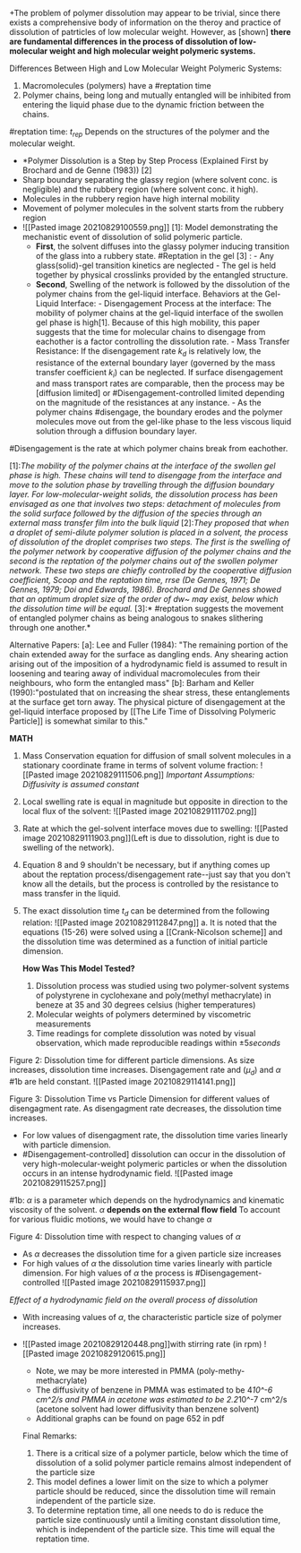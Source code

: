 +The problem of polymer dissolution may appear to be trivial, since there exists a comprehensive body of information on the theroy and practice of dissolution of patrticles of low molecular weight. However, as [shown] **there are fundamental differences in the process of dissolution of low-molecular weight and high molecular weight polymeric systems.**

Differences Between High and Low Molecular Weight Polymeric Systems:
1. Macromolecules (polymers) have a #reptation time
2. Polymer chains, being long and mutually entangled will be inhibited from entering the liquid phase due to the dynamic friction between the chains.

#reptation time: $t_{rep}$ Depends on the structures of the polymer and the molecular weight. 

- *Polymer Dissolution is a Step by Step Process (Explained First by Brochard and de Genne (1983)) [2] 
- Sharp boundary separating the glassy region (where solvent conc. is negligible) and the rubbery region (where solvent conc. it high). 
- Molecules in the rubbery region have high internal mobility
- Movement of polymer molecules in the solvent starts from the rubbery region
- ![[Pasted image 20210829100559.png]] 
[1]: Model demonstrating the mechanistic event of dissolution of solid polymeric particle.
	- **First**, the solvent diffuses into the glassy polymer inducing transition of the glass into a rubbery state. 
			#Reptation in the gel [3] :
			- Any glass(solid)-gel transition kinetics are neglected
			- The gel is held together by physical crosslinks provided by the entangled structure.
	- **Second**, Swelling of the network is followed by the dissolution of the polymer chains from the gel-liquid interface. 
			Behaviors at the Gel-Liquid Interface: 
			- Disengagement Process at the interface: The mobility of polymer chains at the gel-liquid interface of the swollen gel phase is high[1]. Because of this high mobility, this paper suggests that the time for molecular chains to disengage from eachother is a factor controlling the dissolution rate.
			- Mass Transfer Resistance: If the disengagement rate $k_d$ is relatively low, the resistance of the external boundary layer (governed by the mass transfer coefficient $k_i$) can be neglected. If surface disengagement and mass transport rates are comparable, then the process may be [diffusion limited] or #Disengagement-controlled  limited depending on the magnitude of the resistances at any instance. 
			- As the polymer chains #disengage, the boundary erodes and the polymer molecules move out from the gel-like phase to the less viscous liquid solution through a diffusion boundary layer.

#Disengagement is the rate at which polymer chains break from eachother.

[1]:*The mobility of the polymer chains at the interface of the swollen gel phase is high. These chains will tend to disengage from the interface and move to the solution phase by travelling through the diffusion boundary layer. For low-molecular-weight solids, the dissolution process has been envisaged as one that involves two steps: detachment of molecules from the solid surface followed by the diffusion of the species through an external mass transfer film into the bulk liquid*
[2]:*They proposed that when a droplet of semi-dilute polymer solution is placed in a solvent, the process of dissolution of the droplet comprises two steps. The first is the swelling of the polymer network by cooperative diffusion of the polymer chains and the second is the reptation of the polymer chains out of the swollen polymer network. These two steps are chiefly controlled by the cooperative diffusion coefficient, Scoop and the reptation time, rrse (De Gennes, 1971; De Gennes, 1979; Doi and Edwards, 1986). Brochard and De Gennes showed that an optimum droplet size of the order of dw~ may exist, below which the dissolution time will be equal.*
[3]:* #reptation suggests the movement of entangled polymer chains as being analogous to snakes slithering through one another.*

Alternative Papers: 
[a]: Lee and Fuller (1984): "The remaining portion of the chain extended away for the surface as dangling ends. Any shearing action arising out of the imposition of a hydrodynamic field is assumed to result in loosening and tearing away of individual macromolecules from their neighbours, who form the entangled mass"
[b]: Barham and Keller (1990):"postulated that on increasing the shear stress, these entanglements at the surface get torn away. The physical picture of disengagement at the gel-liquid interface proposed by [[The Life Time of Dissolving Polymeric Particle]] is somewhat similar to this."

**MATH**
1. Mass Conservation equation for diffusion of small solvent molecules in a stationary coordinate frame in terms of solvent volume fraction: 
	![[Pasted image 20210829111506.png]]
	*Important Assumptions: Diffusivity is assumed constant*
2. Local swelling rate is equal in magnitude but opposite in direction to the local flux of the solvent: ![[Pasted image 20210829111702.png]]
3. Rate at which the gel-solvent interface moves due to swelling: ![[Pasted image 20210829111903.png]](Left is due to dissolution, right is due to swelling of the network).
4. Equation 8 and 9 shouldn't be necessary, but if anything comes up about the reptation process/disengagement rate--just say that you don't know all the details, but the process is controlled by the resistance to mass transfer in the liquid.
5. The exact dissolution time $t_d$ can be determined from the following relation: ![[Pasted image 20210829112847.png]]
	a. It is noted that the equations (15-26) were solved using a [[Crank-Nicolson scheme]] and the dissolution time was determined as a function of initial particle dimension.
	
	**How Was This Model Tested?**
	1. Dissolution process was studied using two polymer-solvent systems of polystyrene in cyclohexane and poly(methyl methacrylate) in beneze at 35 and 30 degrees celsius (higher temperatures)
	2. Molecular weights of polymers determined by viscometric measurements
	3. Time readings for complete dissolution was noted by visual observation, which made reproducible readings within $\pm 5 seconds$

Figure 2: Dissolution time for different particle dimensions. As size increases, dissolution time increases. Disengagement rate and ($\mu_d$) and $\alpha$ #1b are held constant. ![[Pasted image 20210829114141.png]]

Figure 3: Dissolution Time vs Particle Dimension for different values of disengagment rate. As disengagment rate decreases, the dissolution time increases. 
- For low values of disengagment rate, the dissolution time varies linearly with particle dimension. 
- #Disengagement-controlled] dissolution can occur in the dissolution of very high-molecular-weight polymeric particles or when the dissolution occurs in an intense hydrodynamic field. ![[Pasted image 20210829115257.png]]

#1b: $\alpha$ is a parameter which depends on the hydrodynamics and kinematic viscosity of the solvent. $\alpha$ **depends on the external flow field** To account for various fluidic motions, we would have to change $\alpha$

Figure 4: Dissolution time with respect to changing values of $\alpha$
- As $\alpha$ decreases the dissolution time for a given particle size increases
- For high values of $\alpha$ the dissolution time varies linearly with particle dimension. For high values of $\alpha$ the process is #Disengagement-controlled 
 ![[Pasted image 20210829115937.png]]
 
 *Effect of a hydrodynamic field on the overall process of dissolution*
 - With increasing values of $\alpha$, the characteristic particle size of polymer increases. 
 - ![[Pasted image 20210829120448.png]]with stirring rate (in rpm) ![[Pasted image 20210829120615.png]]
	 - Note, we may be more interested in PMMA (poly-methy-methacrylate)
	 - The diffusivity of benzene in PMMA was estimated to be 4*10^-6 cm^2/s and PMMA in acetone was estimated to be 2.2*10^-7 cm^2/s (acetone solvent had lower diffusivity than benzene solvent)
	 - Additional graphs can be found on page 652 in pdf
	
	
	Final Remarks: 
	1. There is a critical size of a polymer particle, below which the time of dissolution of a solid polymer particle remains almost independent of the particle size
	2. This model defines a lower limit on the size to which a polymer particle should be reduced, since the dissolution time will remain independent of the particle size.
	3. To determine reptation time, all one needs to do is reduce the particle size continuously until a limiting constant dissolution time, which is independent of the particle size. This time will equal the reptation time.  